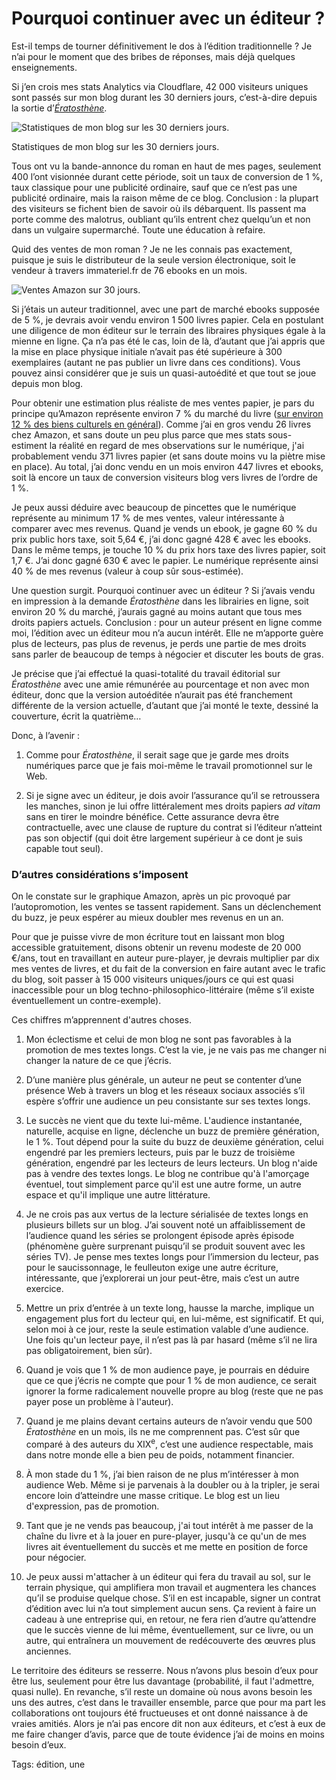 # Pourquoi continuer avec un éditeur ?

Est-il temps de tourner définitivement le dos à l’édition traditionnelle ? Je n’ai pour le moment que des bribes de réponses, mais déjà quelques enseignements.

Si j’en crois mes stats Analytics via Cloudflare, 42 000 visiteurs uniques sont passés sur mon blog durant les 30 derniers jours, c’est-à-dire depuis la sortie d’[*Ératosthène*](/eratosthene/).

![Statistiques de mon blog sur les 30 derniers jours.](https://tcrouzet.com/images_tc/2014/09/tr1.png)

Statistiques de mon blog sur les 30 derniers jours.

Tous ont vu la bande-annonce du roman en haut de mes pages, seulement 400 l’ont visionnée durant cette période, soit un taux de conversion de 1 %, taux classique pour une publicité ordinaire, sauf que ce n’est pas une publicité ordinaire, mais la raison même de ce blog. Conclusion : la plupart des visiteurs se fichent bien de savoir où ils débarquent. Ils passent ma porte comme des malotrus, oubliant qu’ils entrent chez quelqu’un et non dans un vulgaire supermarché. Toute une éducation à refaire.

Quid des ventes de mon roman ? Je ne les connais pas exactement, puisque je suis le distributeur de la seule version électronique, soit le vendeur à travers immateriel.fr de 76 ebooks en un mois.

![Ventes Amazon sur 30 jours.](https://tcrouzet.com/images_tc/2014/09/tr2-600x474.png)

Si j’étais un auteur traditionnel, avec une part de marché ebooks supposée de 5 %, je devrais avoir vendu environ 1 500 livres papier. Cela en postulant une diligence de mon éditeur sur le terrain des libraires physiques égale à la mienne en ligne. Ça n’a pas été le cas, loin de là, d’autant que j’ai appris que la mise en place physique initiale n’avait pas été supérieure à 300 exemplaires (autant ne pas publier un livre dans ces conditions). Vous pouvez ainsi considérer que je suis un quasi-autoédité et que tout se joue depuis mon blog.

Pour obtenir une estimation plus réaliste de mes ventes papier, je pars du principe qu’Amazon représente environ 7 % du marché du livre ([sur environ 12 % des biens culturels en général](http://www.lefigaro.fr/medias/2014/02/07/20004-20140207ARTFIG00370-amazon-pourrait-devenir-le-premier-libraire-de-france.php)). Comme j’ai en gros vendu 26 livres chez Amazon, et sans doute un peu plus parce que mes stats sous-estiment la réalité en regard de mes observations sur le numérique, j'ai probablement vendu 371 livres papier (et sans doute moins vu la piètre mise en place). Au total, j’ai donc vendu en un mois environ 447 livres et ebooks, soit là encore un taux de conversion visiteurs blog vers livres de l’ordre de 1 %.

Je peux aussi déduire avec beaucoup de pincettes que le numérique représente au minimum 17 % de mes ventes, valeur intéressante à comparer avec mes revenus. Quand je vends un ebook, je gagne 60 % du prix public hors taxe, soit 5,64 €, j’ai donc gagné 428 € avec les ebooks. Dans le même temps, je touche 10 % du prix hors taxe des livres papier, soit 1,7 €. J’ai donc gagné 630 € avec le papier. Le numérique représente ainsi 40 % de mes revenus (valeur à coup sûr sous-estimée).

Une question surgit. Pourquoi continuer avec un éditeur ? Si j’avais vendu en impression à la demande *Ératosthène* dans les librairies en ligne, soit environ 20 % du marché, j’aurais gagné au moins autant que tous mes droits papiers actuels. Conclusion : pour un auteur présent en ligne comme moi, l’édition avec un éditeur mou n’a aucun intérêt. Elle ne m’apporte guère plus de lecteurs, pas plus de revenus, je perds une partie de mes droits sans parler de beaucoup de temps à négocier et discuter les bouts de gras.

Je précise que j’ai effectué la quasi-totalité du travail éditorial sur *Ératosthène* avec une amie rémunérée au pourcentage et non avec mon éditeur, donc que la version autoéditée n’aurait pas été franchement différente de la version actuelle, d’autant que j’ai monté le texte, dessiné la couverture, écrit la quatrième…

Donc, à l’avenir :

1. Comme pour *Ératosthène*, il serait sage que je garde mes droits numériques parce que je fais moi-même le travail promotionnel sur le Web.

2. Si je signe avec un éditeur, je dois avoir l’assurance qu’il se retroussera les manches, sinon je lui offre littéralement mes droits papiers *ad vitam* sans en tirer le moindre bénéfice. Cette assurance devra être contractuelle, avec une clause de rupture du contrat si l’éditeur n’atteint pas son objectif (qui doit être largement supérieur à ce dont je suis capable tout seul).

### D’autres considérations s’imposent

On le constate sur le graphique Amazon, après un pic provoqué par l’autopromotion, les ventes se tassent rapidement. Sans un déclenchement du buzz, je peux espérer au mieux doubler mes revenus en un an.

Pour que je puisse vivre de mon écriture tout en laissant mon blog accessible gratuitement, disons obtenir un revenu modeste de 20 000 €/ans, tout en travaillant en auteur pure-player, je devrais multiplier par dix mes ventes de livres, et du fait de la conversion en faire autant avec le trafic du blog, soit passer à 15 000 visiteurs uniques/jours ce qui est quasi inaccessible pour un blog techno-philosophico-littéraire (même s’il existe éventuellement un contre-exemple).

Ces chiffres m’apprennent d'autres choses.

1. Mon éclectisme et celui de mon blog ne sont pas favorables à la promotion de mes textes longs. C’est la vie, je ne vais pas me changer ni changer la nature de ce que j’écris.

2. D’une manière plus générale, un auteur ne peut se contenter d’une présence Web à travers un blog et les réseaux sociaux associés s’il espère s’offrir une audience un peu consistante sur ses textes longs.

3. Le succès ne vient que du texte lui-même. L'audience instantanée, naturelle, acquise en ligne, déclenche un buzz de première génération, le 1 %. Tout dépend pour la suite du buzz de deuxième génération, celui engendré par les premiers lecteurs, puis par le buzz de troisième génération, engendré par les lecteurs de leurs lecteurs. Un blog n'aide pas à vendre des textes longs. Le blog ne contribue qu'à l'amorçage éventuel, tout simplement parce qu'il est une autre forme, un autre espace et qu'il implique une autre littérature.

4. Je ne crois pas aux vertus de la lecture sérialisée de textes longs en plusieurs billets sur un blog. J’ai souvent noté un affaiblissement de l’audience quand les séries se prolongent épisode après épisode (phénomène guère surprenant puisqu’il se produit souvent avec les séries TV). Je pense mes textes longs pour l’immersion du lecteur, pas pour le saucissonnage, le feulleuton exige une autre écriture, intéressante, que j’explorerai un jour peut-être, mais c’est un autre exercice.

5. Mettre un prix d’entrée à un texte long, hausse la marche, implique un engagement plus fort du lecteur qui, en lui-même, est significatif. Et qui, selon moi à ce jour, reste la seule estimation valable d’une audience. Une fois qu'un lecteur paye, il n’est pas là par hasard (même s’il ne lira pas obligatoirement, bien sûr).

6. Quand je vois que 1 % de mon audience paye, je pourrais en déduire que ce que j’écris ne compte que pour 1 % de mon audience, ce serait ignorer la forme radicalement nouvelle propre au blog (reste que ne pas payer pose un problème à l'auteur).

7. Quand je me plains devant certains auteurs de n’avoir vendu que 500 *Ératosthène* en un mois, ils ne me comprennent pas. C’est sûr que comparé à des auteurs du XIX<sup>e</sup>, c’est une audience respectable, mais dans notre monde elle a bien peu de poids, notamment financier.

8. À mon stade du 1 %, j’ai bien raison de ne plus m’intéresser à mon audience Web. Même si je parvenais à la doubler ou à la tripler, je serai encore loin d’atteindre une masse critique. Le blog est un lieu d'expression, pas de promotion.

9. Tant que je ne vends pas beaucoup, j'ai tout intérêt à me passer de la chaîne du livre et à la jouer en pure-player, jusqu'à ce qu'un de mes livres ait éventuellement du succès et me mette en position de force pour négocier.

10. Je peux aussi m'attacher à un éditeur qui fera du travail au sol, sur le terrain physique, qui amplifiera mon travail et augmentera les chances qu’il se produise quelque chose. S’il en est incapable, signer un contrat d’édition avec lui n’a tout simplement aucun sens. Ça revient à faire un cadeau à une entreprise qui, en retour, ne fera rien d’autre qu’attendre que le succès vienne de lui même, éventuellement, sur ce livre, ou un autre, qui entraînera un mouvement de redécouverte des œuvres plus anciennes.

Le territoire des éditeurs se resserre. Nous n’avons plus besoin d’eux pour être lus, seulement pour être lus davantage (probabilité, il faut l'admettre, quasi nulle). En revanche, s’il reste un domaine où nous avons besoin les uns des autres, c’est dans le travailler ensemble, parce que pour ma part les collaborations ont toujours été fructueuses et ont donné naissance à de vraies amitiés. Alors je n’ai pas encore dit non aux éditeurs, et c’est à eux de me faire changer d’avis, parce que de toute évidence j’ai de moins en moins besoin d’eux.

Tags: édition, une